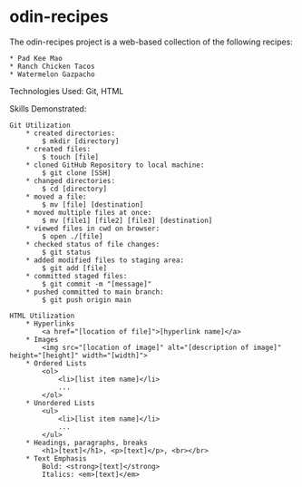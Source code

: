# odin-recipes

The odin-recipes project is a web-based collection of the following recipes:

    * Pad Kee Mao
    * Ranch Chicken Tacos
    * Watermelon Gazpacho

Technologies Used: Git, HTML

Skills Demonstrated:

    Git Utilization
        * created directories: 
            $ mkdir [directory]
        * created files: 
            $ touch [file]
        * cloned GitHub Repository to local machine: 
            $ git clone [SSH]
        * changed directories: 
            $ cd [directory]
        * moved a file: 
            $ mv [file] [destination]
        * moved multiple files at once: 
            $ mv [file1] [file2] [file3] [destination] 
        * viewed files in cwd on browser: 
            $ open ./[file]
        * checked status of file changes: 
            $ git status
        * added modified files to staging area:
            $ git add [file]
        * committed staged files:
            $ git commit -m "[message]"
        * pushed committed to main branch: 
            $ git push origin main
    
    HTML Utilization
        * Hyperlinks
            <a href="[location of file]">[hyperlink name]</a>
        * Images
            <img src="[location of image]" alt="[description of image]" height="[height]" width="[width]">
        * Ordered Lists
            <ol>
                <li>[list item name]</li>
                ...
            </ol>
        * Unordered Lists
            <ul>
                <li>[list item name]</li>
                ...
            </ul>
        * Headings, paragraphs, breaks
            <h1>[text]</h1>, <p>[text]</p>, <br></br>
        * Text Emphasis
            Bold: <strong>[text]</strong>
            Italics: <em>[text]</em>


